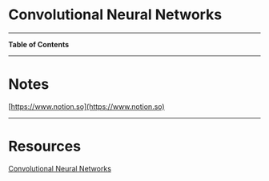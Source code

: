# Convolutional Neural Networks

---

**Table of Contents**

---

# Notes

[https://www.notion.so](https://www.notion.so)

---

# Resources

[Convolutional Neural Networks](https://www.coursera.org/learn/convolutional-neural-networks?specialization=deep-learning)